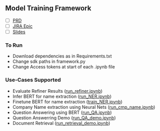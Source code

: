 ## Model Training Framework

- [ ] [PRD](https://instabase.atlassian.net/wiki/spaces/MI/pages/457277553/Model+Training+Framework+PRD)
- [ ] [JIRA Epic](https://instabase.atlassian.net/browse/INSIGHTS-1427)
- [ ] [Slides](https://docs.google.com/presentation/d/10mXA7K5sa_nAkqx2onsIfrH3TPj2Ni4LfCOxDhN5XBI/edit?usp=sharing)

### To Run

- Download dependencies as in Requirements.txt
- Change sdk paths in framework.py
- Change Access tokens at start of each .ipynb file


### Use-Cases Supported

- Evaluate Refiner Results ([run_refiner.ipynb](run_refiner.ipynb))
- Infer BERT for name extraction ([run_NER.ipynb](run_NER.ipynb))
- Finetune BERT for name extraction ([train_NER.ipynb](run_NER.ipynb))
- Company Name extraction using Neural Nets ([run_cmp_name.ipynb](run_NER.ipynb))
- Question Answering using BERT ([run_QA.ipynb](run_NER.ipynb))
- Question Answerring Demo ([run_QA_demo.ipynb](run_NER.ipynb))
- Document Retrieval ([run_retrieval_demo.ipynb](run_NER.ipynb))